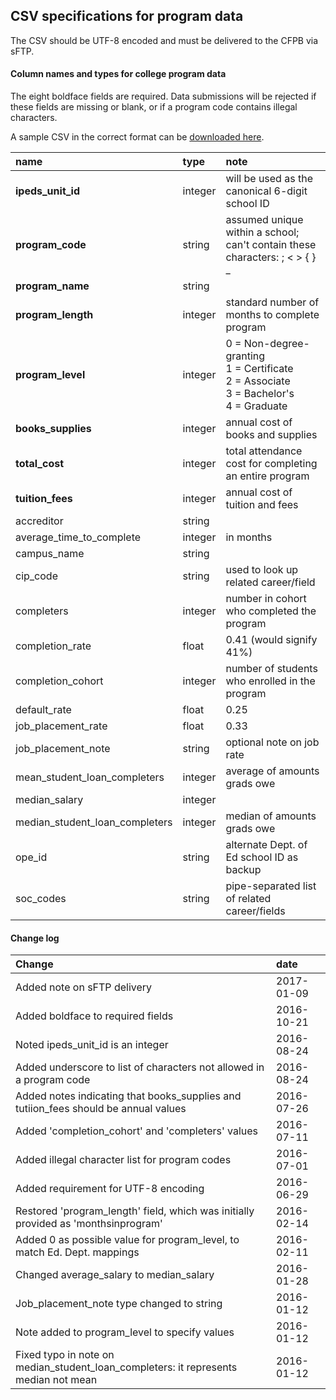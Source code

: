 ## CSV specifications for program data
The CSV should be UTF-8 encoded and must be delivered to the CFPB via sFTP.  

#### Column names and types for college program data
The eight boldface fields are required. Data submissions will be rejected if these fields are missing or blank, or if a program code contains illegal characters.

A sample CSV in the correct format can be [downloaded here](http://files.consumerfinance.gov.s3.amazonaws.com/pb/paying_for_college/csv/sample-program.csv).

name | type | note
:--- | :--- | :---
**ipeds_unit_id** | integer | will be used as the canonical 6-digit school ID
**program_code** | string | assumed unique within a school; <br>can't contain these characters: ; < > { } _
**program_name** | string |
**program_length** | integer | standard number of months to complete program
**program_level** | integer | 0 = Non-degree-granting<br> 1 = Certificate<br> 2 = Associate<br> 3 = Bachelor's<br> 4 = Graduate
**books_supplies** | integer | annual cost of books and supplies
**total_cost** | integer | total attendance cost for completing an entire program
**tuition_fees** | integer | annual cost of tuition and fees
accreditor | string | 
average_time_to_complete | integer | in months
campus_name | string
cip_code | string | used to look up related career/field
completers | integer | number in cohort who completed the program
completion_rate | float | 0.41 (would signify 41%)
completion_cohort | integer | number of students who enrolled in the program
default_rate | float |0.25
job_placement_rate | float | 0.33
job_placement_note | string | optional note on job rate
mean_student_loan_completers | integer | average of amounts grads owe
median_salary | integer |
median_student_loan_completers | integer | median of amounts grads owe
ope_id | string | alternate Dept. of Ed school ID as backup
soc_codes | string | pipe-separated list of related career/fields

#### Change log
Change | date
:----- | :---
Added note on sFTP delivery | 2017-01-09
Added boldface to required fields | 2016-10-21
Noted ipeds_unit_id is an integer | 2016-08-24
Added underscore to list of characters not allowed in a program code | 2016-08-24
Added notes indicating that books_supplies and tutiion_fees should be annual values | 2016-07-26
Added 'completion_cohort' and 'completers' values | 2016-07-11
Added illegal character list for program codes | 2016-07-01
Added requirement for UTF-8 encoding | 2016-06-29
Restored 'program_length' field, which was initially provided as 'monthsinprogram' | 2016-02-14
Added 0 as possible value for program_level, to match Ed. Dept. mappings | 2016-02-11
Changed average_salary to median_salary | 2016-01-28
Job_placement_note type changed to string | 2016-01-12
Note added to program_level to specify values | 2016-01-12
Fixed typo in note on median_student_loan_completers: it represents median not mean | 2016-01-12
